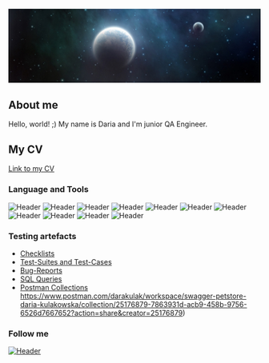 ![Header](https://github.com/Daria-Kulak/Daria-Kulak/blob/main/assets/night-planets-header-8854-1024x300.jpg)
## About me 
Hello, world! ;)  My name is Daria and I'm junior QA Engineer.
## My CV
[Link to my CV](https://drive.google.com/file/d/1Onxn8v-gGy5aaG60vP529s8oWwr6Jfv4/view?usp=sharing)


### Language and Tools
![Header](https://img.shields.io/badge/Jira-090909?style=for-the-badge&logo=jira&logoColor=136be1)
![Header](https://img.shields.io/badge/Postman-090909?style=for-the-badge&logo=postman&logoColor=f76935)
![Header](https://img.shields.io/badge/Swagger-090909?style=for-the-badge&logo=swagger&logoColor=7ede2b)
![Header](https://img.shields.io/badge/Github-090909?style=for-the-badge&logo=github&logoColor=8cc4d7)
![Header](https://img.shields.io/badge/Figma-090909?style=for-the-badge&logo=figma&logoColor=7d5fa6)
![Header](https://img.shields.io/badge/MySQL-090909?style=for-the-badge&logo=mysql&logoColor=00618a)
![Header](https://img.shields.io/badge/DevTools-090909?style=for-the-badge&logo=googlechrome&logoColor=2674f2)
![Header](https://img.shields.io/badge/AndroidStudio-090909?style=for-the-badge&logo=androidstudio&logoColor=3ad07d)
![Header](https://img.shields.io/badge/TestRail-090909?style=for-the-badge&logo=&logoColor=71b556)
![Header](https://img.shields.io/badge/Fiddler-090909?style=for-the-badge&logo=fiddler&logoColor=8cc4d7)
![Header](https://img.shields.io/badge/CharlesProxy-090909?style=for-the-badge&logo=charlesproxy&logoColor=8cc4d7)

### Testing artefacts

- [Checklists](https://github.com/Daria-Kulak/Portfolio)
- [Test-Suites and Test-Cases](https://github.com/Daria-Kulak/Portfolio/tree/main/Test%20cases)
- [Bug-Reports](https://github.com/Daria-Kulak/Portfolio)
- [SQL Queries](https://github.com/Daria-Kulak/Portfolio/tree/main/SQL)
- [Postman Collections](https://www.postman.com/darakulak/workspace/swagger-petstore-daria-kulakowska/collection/25176879-484762fa-4c63-43d0-bc59-6f75f769a190?action=share&creator=25176879)     
https://www.postman.com/darakulak/workspace/swagger-petstore-daria-kulakowska/collection/25176879-7863931d-acb9-458b-9756-6526d7667652?action=share&creator=25176879)

### Follow me
[![Header](https://img.shields.io/badge/Linkedin-090909?style=for-the-badge&logo=linkedin&logoColor=0073b1)](https://www.linkedin.com/in/dariakułakowska)
